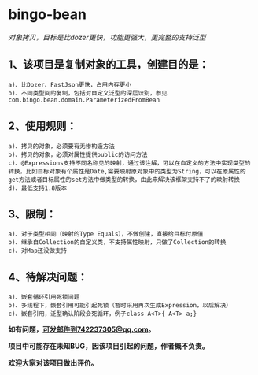 # bingo-bean
*对象拷贝，目标是比dozer更快，功能更强大，更完整的支持泛型*
## 1、该项目是复制对象的工具，创建目的是：
    a)、比Dozer、FastJson更快，占用内存更小
    b)、不同类型间的复制，包括对自定义泛型的深层识别，参见com.bingo.bean.domain.ParameterizedFromBean
## 2、使用规则：
    a)、拷贝的对象，必须要有无惨构造方法
    b)、拷贝的对象，必须对属性提供public的访问方法
    c)、@Expressions支持不同名称见的映射，通过该注解，可以在自定义的方法中实现类型的转换，比如目标对象有个属性是Date,需要映射原对象中的类型为String，可以在原属性的get方法或者目标属性的set方法中做类型的转换，由此来解决该框架支持不了的映射转换
    d)、最低支持1.8版本
## 3、限制：
    a)、对于类型相同（映射的Type Equals），不做创建，直接给目标付原值
    b)、继承自Collection的自定义类，不支持属性映射，只做了Collection的转换
    c)、对Map还没做支持
## 4、待解决问题：
    a)、嵌套循环引用死锁问题
    b)、多线程下，嵌套引用可能引起死锁（暂时采用再次生成Expression，以后解决）
    c)、嵌套引用，泛型确认阶段会死循环，例子class A<T>{ A<T> a;}
**如有问题，可发邮件到742237305@qq.com。**   

**项目中可能存在未知BUG，因该项目引起的问题，作者概不负责。**  

**欢迎大家对该项目做出评价。**
